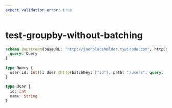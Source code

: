 ```yaml
---
expect_validation_error: true
---
```


# test-groupby-without-batching

```graphql @server
schema @upstream(baseURL: "http://jsonplaceholder.typicode.com", httpCache: true) {
  query: Query
}

type Query {
  user(id: Int!): User @http(batchKey: ["id"], path: "/users", query: [{key: "id", value: "{{.args.id}}"}])
}

type User {
  id: Int
  name: String
}
```

